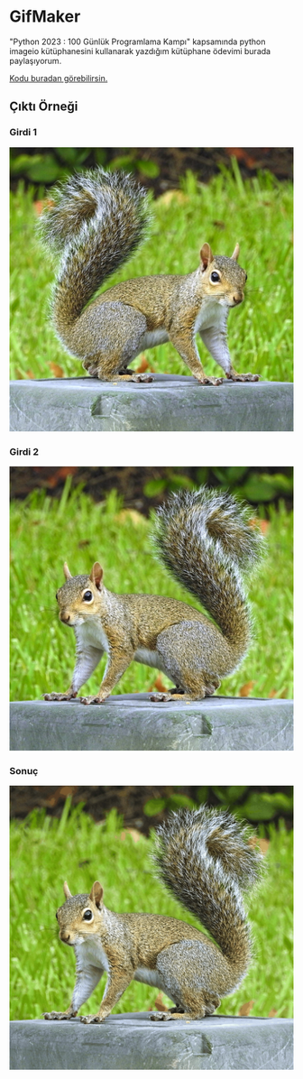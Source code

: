 # GifMaker
"Python 2023 : 100 Günlük Programlama Kampı" kapsamında python imageio kütüphanesini kullanarak yazdığım kütüphane ödevimi burada paylaşıyorum.

[Kodu buradan görebilirsin.](https://github.com/AMRSCDL/GifMaker/blob/main/code/main.py)

## Çıktı Örneği
### Girdi 1
![Girdi_1](https://github.com/AMRSCDL/GifMaker/blob/main/example/sincapSa%C4%9F.png)
### Girdi 2
![Girdi_2](https://github.com/AMRSCDL/GifMaker/blob/main/example/sincapSol.png)
### Sonuç
![Çıktı](https://github.com/AMRSCDL/GifMaker/blob/main/example/sincap.gif)
